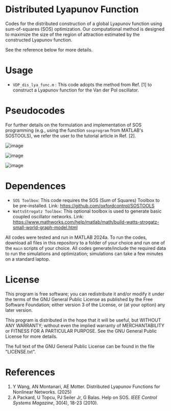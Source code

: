# Distributed Lyapunov Function
Codes for the distributed construction of a global Lyapunov function using sum-of-squares (SOS) optimization. Our computational method is designed to maximize the size of the region of attraction estimated by the constructed Lyapunov function.

See the reference below for more details.

# Usage

- `VDP_dis_lya_func.m` : This code adopts the method from Ref. \[1] to construct a Lyapunov function for the Van der Pol oscillator.

# Pseudocodes


For further details on the formulation and implementation of SOS programming (e.g., using the function `sosprogram` from MATLAB's SOSTOOLS), we refer the user to the tutorial article in Ref. [2].

![image](https://github.com/user-attachments/assets/4f0b8f9c-8654-47b6-917f-0f9db6f3d704)

![image](https://github.com/user-attachments/assets/4a0e8d92-05a7-4c00-ad44-07872d6b8c59)

![image](https://github.com/user-attachments/assets/a77ba12a-90ee-4c9c-94df-47b0a71f50b7)



# Dependences

- `SOS Toolbox`: This code requires the SOS (Sum of Squares) Toolbox to be pre-installed. Link: https://github.com/oxfordcontrol/SOSTOOLS
- `WattsStrogatz Toolbox`: This optional toolbox is used to generate basic coupled oscillator networks. Link: https://www.mathworks.com/help/matlab/math/build-watts-strogatz-small-world-graph-model.html

All codes were tested and run in MATLAB 2024a. To run the codes, download all files in this repository to a folder of your choice and run one of the `main` scripts of your choice. All codes generate/include the required data to run the simulations and optimization; simulations can take a few minutes on a standard laptop.

# License

This program is free software; you can redistribute it and/or modify it under the terms of the GNU General Public License as published by the Free Software Foundation; either version 3 of the License, or (at your option) any later version.

This program is distributed in the hope that it will be useful, but WITHOUT ANY WARRANTY; without even the implied warranty of MERCHANTABILITY or FITNESS FOR A PARTICULAR PURPOSE. See the GNU General Public License for more details.

The full text of the GNU General Public License can be found in the file "LICENSE.txt".

# References
1.  Y Wang, AN Montanari, AE Motter. Distributed Lyapunov Functions for Nonlinear Networks. (2025)
2.  A Packard, U Topcu, PJ Seiler Jr, G Balas. Help on SOS. *IEEE Control Systems Magazine*, 30(4), 18-23 (2010).


